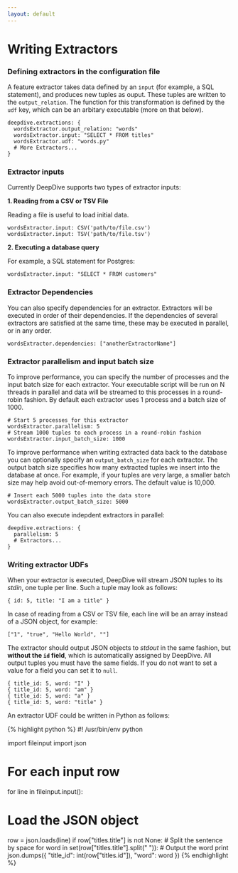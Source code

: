 ```yaml
---
layout: default
---
```


# Writing Extractors

### Defining extractors in the configuration file

A feature extractor takes data defined by an `input` (for example, a SQL statement), and produces new tuples as ouput. These tuples are written to the `output_relation`. The function for this transformation is defined by the `udf` key, which can be an arbitary executable (more on that below).

    deepdive.extractions: {
      wordsExtractor.output_relation: "words"
      wordsExtractor.input: "SELECT * FROM titles"
      wordsExtractor.udf: "words.py"
      # More Extractors...
    }


### Extractor inputs

Currently DeepDive supports two types of extractor inputs:

**1. Reading from a CSV or TSV File**

Reading a file is useful to load initial data.

    wordsExtractor.input: CSV('path/to/file.csv')
    wordsExtractor.input: TSV('path/to/file.tsv')

**2. Executing a database query**

For example, a SQL statement for Postgres:

    wordsExtractor.input: "SELECT * FROM customers"



### Extractor Dependencies

You can also specify dependencies for an extractor. Extractors will be executed in order of their dependencies. If the dependencies of several extractors are satisfied at the same time, these may be executed in parallel, or in any order.

    wordsExtractor.dependencies: ["anotherExtractorName"]


### Extractor parallelism and input batch size

To improve performance, you can specify the number of processes and the input batch size for each extractor. Your executable script will be run on N threads in parallel and data will be streamed to this processes in a round-robin fashion. By default each extractor uses 1 process and a batch size of 1000.
    
    # Start 5 processes for this extractor
    wordsExtractor.parallelism: 5
    # Stream 1000 tuples to each process in a round-robin fashion
    wordsExtractor.input_batch_size: 1000


To improve performance when writing extracted data back to the database you can optionally specify an `output_batch_size` for each extractor. The output batch size specifies how many extracted tuples we insert into the database at once. For example, if your tuples are very large, a smaller batch size may help avoid out-of-memory errors. The default value is 10,000.

    # Insert each 5000 tuples into the data store
    wordsExtractor.output_batch_size: 5000


You can also execute indepdent extractors in parallel:

    deepdive.extractions: {
      parallelism: 5
      # Extractors...
    }


### Writing extractor UDFs

When your extractor is executed, DeepDive will stream JSON tuples to its *stdin*, one tuple per line. Such a tuple may look as follows:

    { id: 5, title: "I am a title" }

In case of reading from a CSV or TSV file, each line will be an array instead of a JSON object, for example:

    ["1", "true", "Hello World", ""]

The extractor should output JSON objects to *stdout* in the same fashion, but **without the `id` field**, which is automatically assigned by DeepDive. All output tuples you must have the same fields. If you do not want to set a value for a field you can set it to `null`.


    { title_id: 5, word: "I" } 
    { title_id: 5, word: "am" } 
    { title_id: 5, word: "a" } 
    { title_id: 5, word: "title" } 

An extractor UDF could be written in Python as follows:

{% highlight python %}
#! /usr/bin/env python

import fileinput
import json

# For each input row
for line in fileinput.input():
  # Load the JSON object
  row = json.loads(line)
  if row["titles.title"] is not None:
    # Split the sentence by space
    for word in set(row["titles.title"].split(" ")):
      # Output the word
      print json.dumps({
        "title_id": int(row["titles.id"]), 
        "word": word
      })
{% endhighlight %}
